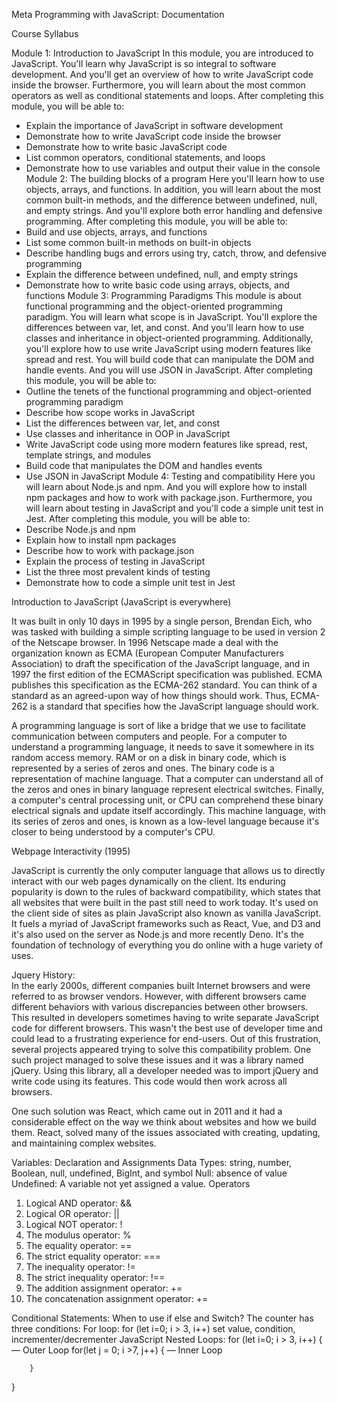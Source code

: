 ﻿Meta
Programming with JavaScript: Documentation


Course Syllabus


Module 1: Introduction to JavaScript
In this module, you are introduced to JavaScript. You'll learn why JavaScript is so integral to software development. And you'll get an overview of how to write JavaScript code inside the browser. Furthermore, you will learn about the most common operators as well as conditional statements and loops.
After completing this module, you will be able to:
* Explain the importance of JavaScript in software development
* Demonstrate how to write JavaScript code inside the browser
* Demonstrate how to write basic JavaScript code
* List common operators, conditional statements, and loops
* Demonstrate how to use variables and output their value in the console
Module 2: The building blocks of a program
Here you'll learn how to use objects, arrays, and functions. In addition, you will learn about the most common built-in methods, and the difference between undefined, null, and empty strings. And you'll explore both error handling and defensive programming.
After completing this module, you will be able to:
* Build and use objects, arrays, and functions
* List some common built-in methods on built-in objects
* Describe handling bugs and errors using try, catch, throw, and defensive programming
* Explain the difference between undefined, null, and empty strings
* Demonstrate how to write basic code using arrays, objects, and functions
Module 3: Programming Paradigms
This module is about functional programming and the object-oriented programming paradigm. You will learn what scope is in JavaScript. You'll explore the differences between var, let, and const. And you'll learn how to use classes and inheritance in object-oriented programming. Additionally, you'll explore how to use write JavaScript using modern features like spread and rest. You will build code that can manipulate the DOM and handle events. And you will use JSON in JavaScript.
After completing this module, you will be able to:
* Outline the tenets of the functional programming and object-oriented programming paradigm
* Describe how scope works in JavaScript
* List the differences between var, let, and const
* Use classes and inheritance in OOP in JavaScript
* Write JavaScript code using more modern features like spread, rest, template strings, and modules
* Build code that manipulates the DOM and handles events
* Use JSON in JavaScript
Module 4: Testing and compatibility
Here you will learn about Node.js and npm. And you will explore how to install npm packages and how to work with package.json. Furthermore, you will learn about testing in JavaScript and you'll code a simple unit test in Jest.
After completing this module, you will be able to:
* Describe Node.js and npm
* Explain how to install npm packages
* Describe how to work with package.json
* Explain the process of testing in JavaScript
* List the three most prevalent kinds of testing
* Demonstrate how to code a simple unit test in Jest


Introduction to JavaScript  (JavaScript is everywhere)


It was built in only 10 days in 1995 by a single person, Brendan Eich, who was tasked with building a simple scripting language to be used in version 2 of the Netscape browser.
In 1996 Netscape made a deal with the organization known as ECMA (European Computer Manufacturers Association) to draft the specification of the JavaScript language, and in 1997 the first edition of the ECMAScript specification was published. 
ECMA publishes this specification as the ECMA-262 standard.
You can think of a standard as an agreed-upon way of how things should work. Thus, ECMA-262 is a standard that specifies how the JavaScript language should work.


A programming language is sort of like a bridge that we use to facilitate communication between computers and people. For a computer to understand a programming language, it needs to save it somewhere in its random access memory. RAM or on a disk in binary code, which is represented by a series of zeros and ones. The binary code is a representation of machine language. That a computer can understand all of the zeros and ones in binary language represent electrical switches. Finally, a computer's central processing unit, or CPU can comprehend these binary electrical signals and update itself accordingly. This machine language, with its series of zeros and ones, is known as a low-level language because it's closer to being understood by a computer's CPU.


Webpage Interactivity (1995)


JavaScript is currently the only computer language that allows us to directly interact with our web pages dynamically on the client.
Its enduring popularity is down to the rules of backward compatibility, which states that all websites that were built in the past still need to work today.
It's used on the client side of sites as plain JavaScript also known as vanilla JavaScript. It fuels a myriad of JavaScript frameworks such as React, Vue, and D3 and it's also used on the server as Node.js and more recently Deno.
It's the foundation of technology of everything you do online with a huge variety of uses.


Jquery History:  
In the early 2000s, different companies built Internet browsers and were referred to as browser vendors. However, with different browsers came different behaviors with various discrepancies between other browsers. This resulted in developers sometimes having to write separate JavaScript code for different browsers. This wasn't the best use of developer time and could lead to a frustrating experience for end-users. Out of this frustration, several projects appeared trying to solve this compatibility problem. One such project managed to solve these issues and it was a library named jQuery. Using this library, all a developer needed was to import jQuery and write code using its features. This code would then work across all browsers. 


One such solution was React, which came out in 2011 and it had a considerable effect on the way we think about websites and how we build them. React, solved many of the issues associated with creating, updating, and maintaining complex websites. 


Variables: Declaration and Assignments
Data Types: string, number, Boolean, null, undefined, BigInt, and symbol
Null: absence of value
Undefined: A variable not yet assigned a value.
Operators
1. Logical AND operator: && 
2. Logical OR operator: || 
3. Logical NOT operator: ! 
4. The modulus operator: % 
5. The equality operator: ==
6. The strict equality operator: ===
7. The inequality operator: !=
8. The strict inequality operator: !==
9. The addition assignment operator: += 
10. The concatenation assignment operator: +=


Conditional Statements: 
When to use if else and Switch?
The counter has three conditions:
For loop:   for (let i=0; i > 3, i++) set value, condition, incrementer/decrementer
JavaScript Nested Loops:
for (let i=0; i > 3, i++)  {    — Outer Loop
        for(let j = 0; i >7, j++) {          — Inner Loop

        }
}